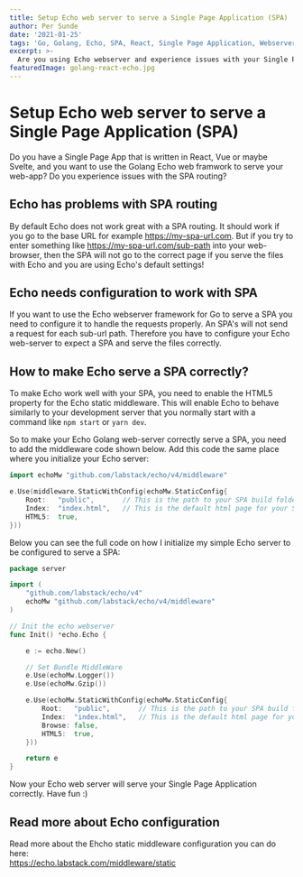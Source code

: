 ```yaml
---
title: Setup Echo web server to serve a Single Page Application (SPA)
author: Per Sunde
date: '2021-01-25'
tags: 'Go, Golang, Echo, SPA, React, Single Page Application, Webserver'
excerpt: >-
  Are you using Echo webserver and experience issues with your Single Page Application's (SPA) routing? There is an easy fix for that. Simply add this code to your Echo server and it will serve the correct files and handle your SPA routing correctly!
featuredImage: golang-react-echo.jpg
---
```

# Setup Echo web server to serve a Single Page Application (SPA)
Do you have a Single Page App that is written in React, Vue or maybe Svelte, and you want to use the Golang Echo web framwork to serve your web-app?
Do you experience issues with the SPA routing? 

## Echo has problems with SPA routing
By default Echo does not work great with a SPA routing. It should work if you go to the base URL for example https://my-spa-url.com. But if you try to enter something like https://my-spa-url.com/sub-path into your web-browser, then the SPA will not go to the correct page if you serve the files with Echo and you are using Echo's default settings!

## Echo needs configuration to work with SPA
If you want to use the Echo webserver framework for Go to serve a SPA you need to configure it to handle the requests properly. An SPA's will not send a request for each sub-url path. Therefore you have to configure your Echo web-server to expect a SPA and serve the files correctly.

## How to make Echo serve a SPA correctly?
To make Echo work well with your SPA, you need to enable the HTML5 property for the Echo static middleware. This will enable Echo to behave similarly to your development server that you normally start with a command like `npm start` or `yarn dev`.

So to make your Echo Golang web-server correctly serve a SPA, you need to add the middleware code shown below. Add this code the same place where you initialize your Echo server:

```go
import echoMw "github.com/labstack/echo/v4/middleware"

e.Use(middleware.StaticWithConfig(echoMw.StaticConfig{
	Root:   "public",		// This is the path to your SPA build folder, the folder that is created from running "npm build"
	Index:  "index.html",	// This is the default html page for your SPA
	HTML5:  true,
}))
```

Below you can see the full code on how I initialize my simple Echo server to be configured to serve a SPA:

```go
package server

import (
	"github.com/labstack/echo/v4"
	echoMw "github.com/labstack/echo/v4/middleware"
)

// Init the echo webserver
func Init() *echo.Echo {

	e := echo.New()

	// Set Bundle MiddleWare
	e.Use(echoMw.Logger())
	e.Use(echoMw.Gzip())

	e.Use(echoMw.StaticWithConfig(echoMw.StaticConfig{
		Root:   "public",		// This is the path to your SPA build folder, the folder that is created from running "npm build"
		Index:  "index.html",	// This is the default html page for your SPA
		Browse: false,
		HTML5:  true,
	}))

	return e
}
```

Now your Echo web server will serve your Single Page Application correctly. Have fun :)


## Read more about Echo configuration
Read more about the Ehcho static middleware configuration you can do here:  
https://echo.labstack.com/middleware/static